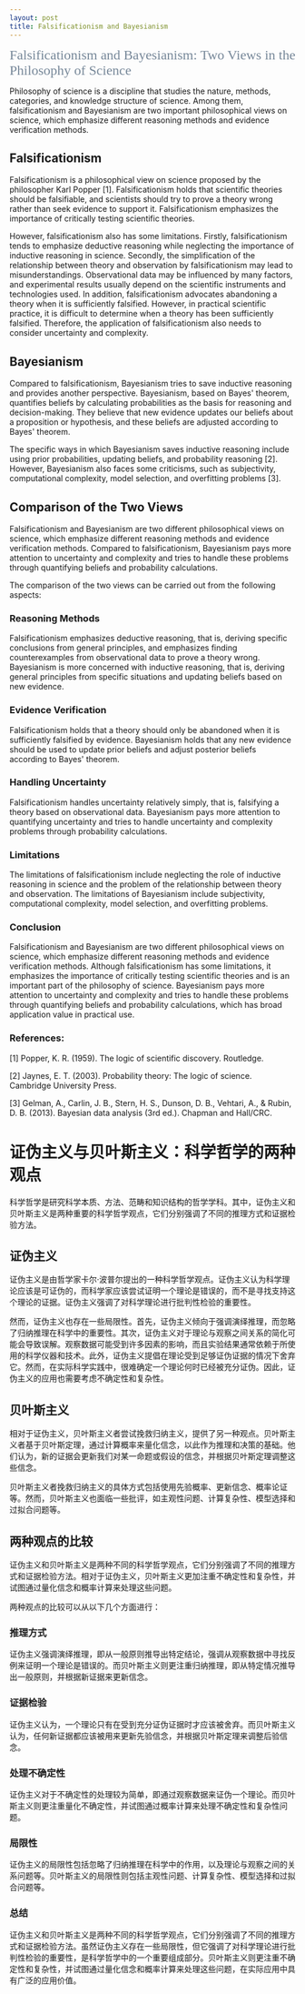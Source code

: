 ```yaml
---
layout: post
title: Falsificationism and Bayesianism
---
```

<font color=LightSlateGray size=5 face=Times >Falsificationism and Bayesianism: Two Views in the Philosophy of Science</font>

Philosophy of science is a discipline that studies the nature, methods, categories, and knowledge structure of science. Among them, falsificationism and Bayesianism are two important philosophical views on science, which emphasize different reasoning methods and evidence verification methods.

## Falsificationism

Falsificationism is a philosophical view on science proposed by the philosopher Karl Popper [1]. Falsificationism holds that scientific theories should be falsifiable, and scientists should try to prove a theory wrong rather than seek evidence to support it. Falsificationism emphasizes the importance of critically testing scientific theories.

However, falsificationism also has some limitations. Firstly, falsificationism tends to emphasize deductive reasoning while neglecting the importance of inductive reasoning in science. Secondly, the simplification of the relationship between theory and observation by falsificationism may lead to misunderstandings. Observational data may be influenced by many factors, and experimental results usually depend on the scientific instruments and technologies used. In addition, falsificationism advocates abandoning a theory when it is sufficiently falsified. However, in practical scientific practice, it is difficult to determine when a theory has been sufficiently falsified. Therefore, the application of falsificationism also needs to consider uncertainty and complexity.

## Bayesianism

Compared to falsificationism, Bayesianism tries to save inductive reasoning and provides another perspective. Bayesianism, based on Bayes' theorem, quantifies beliefs by calculating probabilities as the basis for reasoning and decision-making. They believe that new evidence updates our beliefs about a proposition or hypothesis, and these beliefs are adjusted according to Bayes' theorem.

The specific ways in which Bayesianism saves inductive reasoning include using prior probabilities, updating beliefs, and probability reasoning [2]. However, Bayesianism also faces some criticisms, such as subjectivity, computational complexity, model selection, and overfitting problems [3].

## Comparison of the Two Views

Falsificationism and Bayesianism are two different philosophical views on science, which emphasize different reasoning methods and evidence verification methods. Compared to falsificationism, Bayesianism pays more attention to uncertainty and complexity and tries to handle these problems through quantifying beliefs and probability calculations.

The comparison of the two views can be carried out from the following aspects:

### Reasoning Methods

Falsificationism emphasizes deductive reasoning, that is, deriving specific conclusions from general principles, and emphasizes finding counterexamples from observational data to prove a theory wrong. Bayesianism is more concerned with inductive reasoning, that is, deriving general principles from specific situations and updating beliefs based on new evidence.

### Evidence Verification

Falsificationism holds that a theory should only be abandoned when it is sufficiently falsified by evidence. Bayesianism holds that any new evidence should be used to update prior beliefs and adjust posterior beliefs according to Bayes' theorem.

### Handling Uncertainty

Falsificationism handles uncertainty relatively simply, that is, falsifying a theory based on observational data. Bayesianism pays more attention to quantifying uncertainty and tries to handle uncertainty and complexity problems through probability calculations.

### Limitations

The limitations of falsificationism include neglecting the role of inductive reasoning in science and the problem of the relationship between theory and observation. The limitations of Bayesianism include subjectivity, computational complexity, model selection, and overfitting problems.

### Conclusion

Falsificationism and Bayesianism are two different philosophical views on science, which emphasize different reasoning methods and evidence verification methods. Although falsificationism has some limitations, it emphasizes the importance of critically testing scientific theories and is an important part of the philosophy of science. Bayesianism pays more attention to uncertainty and complexity and tries to handle these problems through quantifying beliefs and probability calculations, which has broad application value in practical use.

### References:
[1] Popper, K. R. (1959). The logic of scientific discovery. Routledge.

[2] Jaynes, E. T. (2003). Probability theory: The logic of science. Cambridge University Press.

[3] Gelman, A., Carlin, J. B., Stern, H. S., Dunson, D. B., Vehtari, A., & Rubin, D. B. (2013). Bayesian data analysis (3rd ed.). Chapman and Hall/CRC.


# 证伪主义与贝叶斯主义：科学哲学的两种观点

科学哲学是研究科学本质、方法、范畴和知识结构的哲学学科。其中，证伪主义和贝叶斯主义是两种重要的科学哲学观点，它们分别强调了不同的推理方式和证据检验方法。

## 证伪主义

证伪主义是由哲学家卡尔·波普尔提出的一种科学哲学观点。证伪主义认为科学理论应该是可证伪的，而科学家应该尝试证明一个理论是错误的，而不是寻找支持这个理论的证据。证伪主义强调了对科学理论进行批判性检验的重要性。

然而，证伪主义也存在一些局限性。首先，证伪主义倾向于强调演绎推理，而忽略了归纳推理在科学中的重要性。其次，证伪主义对于理论与观察之间关系的简化可能会导致误解。观察数据可能受到许多因素的影响，而且实验结果通常依赖于所使用的科学仪器和技术。此外，证伪主义提倡在理论受到足够证伪证据的情况下舍弃它。然而，在实际科学实践中，很难确定一个理论何时已经被充分证伪。因此，证伪主义的应用也需要考虑不确定性和复杂性。

## 贝叶斯主义

相对于证伪主义，贝叶斯主义者尝试挽救归纳主义，提供了另一种观点。贝叶斯主义者基于贝叶斯定理，通过计算概率来量化信念，以此作为推理和决策的基础。他们认为，新的证据会更新我们对某一命题或假设的信念，并根据贝叶斯定理调整这些信念。

贝叶斯主义者挽救归纳主义的具体方式包括使用先验概率、更新信念、概率论证等。然而，贝叶斯主义也面临一些批评，如主观性问题、计算复杂性、模型选择和过拟合问题等。

## 两种观点的比较

证伪主义和贝叶斯主义是两种不同的科学哲学观点，它们分别强调了不同的推理方式和证据检验方法。相对于证伪主义，贝叶斯主义更加注重不确定性和复杂性，并试图通过量化信念和概率计算来处理这些问题。

两种观点的比较可以从以下几个方面进行：

### 推理方式
证伪主义强调演绎推理，即从一般原则推导出特定结论，强调从观察数据中寻找反例来证明一个理论是错误的。而贝叶斯主义则更注重归纳推理，即从特定情况推导出一般原则，并根据新证据来更新信念。

### 证据检验
证伪主义认为，一个理论只有在受到充分证伪证据时才应该被舍弃。而贝叶斯主义认为，任何新证据都应该被用来更新先验信念，并根据贝叶斯定理来调整后验信念。

### 处理不确定性
证伪主义对于不确定性的处理较为简单，即通过观察数据来证伪一个理论。而贝叶斯主义则更注重量化不确定性，并试图通过概率计算来处理不确定性和复杂性问题。

### 局限性
证伪主义的局限性包括忽略了归纳推理在科学中的作用，以及理论与观察之间的关系问题等。贝叶斯主义的局限性则包括主观性问题、计算复杂性、模型选择和过拟合问题等。

### 总结
证伪主义和贝叶斯主义是两种不同的科学哲学观点，它们分别强调了不同的推理方式和证据检验方法。虽然证伪主义存在一些局限性，但它强调了对科学理论进行批判性检验的重要性，是科学哲学中的一个重要组成部分。贝叶斯主义则更注重不确定性和复杂性，并试图通过量化信念和概率计算来处理这些问题，在实际应用中具有广泛的应用价值。

